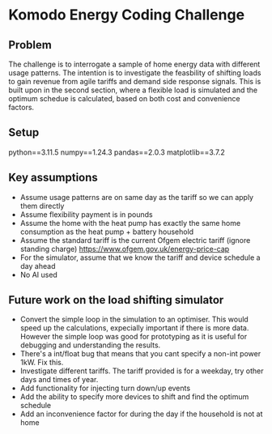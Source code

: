 # Komodo Energy Coding Challenge

## Problem
The challenge is to interrogate a sample of home energy data with different usage patterns. The intention is to investigate the feasbility of shifting loads to gain revenue from agile tariffs and demand side response signals. 
This is built upon in the second section, where a flexible load is simulated and the optimum schedue is calculated, based on both cost and convenience factors.  

## Setup
python==3.11.5
numpy==1.24.3
pandas==2.0.3
matplotlib==3.7.2


## Key assumptions
* Assume usage patterns are on same day as the tariff so we can apply them directly
* Assume flexibility payment is in pounds
* Assume the home with the heat pump has exactly the same home consumption as the heat pump + battery household
* Assume the standard tariff is the current Ofgem electric tariff  (ignore standing charge) https://www.ofgem.gov.uk/energy-price-cap
* For the simulator, assume that we know the tariff and device schedule a day ahead
* No AI used


## Future work on the load shifting simulator
* Convert the simple loop in the simulation to an optimiser. This would speed up the calculations, expecially important if there is more data. However the simple loop was good for prototyping as it is useful for debugging and understanding the results.
* There's a int/float bug that means that you cant specify a non-int power 1kW. Fix this.
* Investigate different tariffs. The tariff provided is for a weekday, try other days and times of year.
* Add functionality for injecting turn down/up events 
* Add the ability to specify more devices to shift and find the optimum schedule
* Add an inconvenience factor for during the day if the household is not at home



